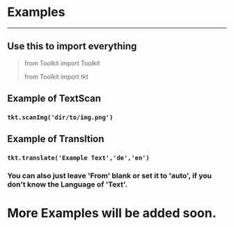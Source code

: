 # Examples

****

## Use this to import  everything
> from Toolkit import Toolkit
> 
> from Toolkit import tkt
## Example of TextScan
### `tkt.scanImg('dir/to/img.png')`
## Example of Transltion
### ``tkt.translate('Example Text','de','en')``
### You can also just leave 'From' blank or set it to 'auto', if you don't know the Language of 'Text'.
# More Examples will be added soon.
